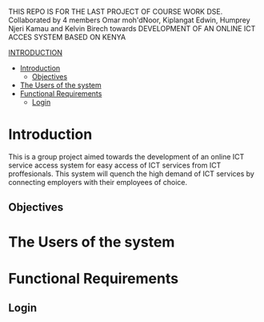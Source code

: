 THIS REPO IS FOR THE LAST PROJECT OF COURSE WORK DSE. Collaborated by 4 members Omar moh'dNoor, Kiplangat Edwin, Humprey Njeri Kamau and Kelvin Birech towards DEVELOPMENT OF AN ONLINE ICT ACCES SYSTEM BASED ON KENYA


[INTRODUCTION](#introduction)
- [Introduction](#introduction)
  - [Objectives](#objectives)
- [The Users of the system](#the-users-of-the-system)
- [Functional Requirements](#functional-requirements)
  - [Login](#login)

# Introduction
This is a group project aimed towards the development of an online ICT service access system for easy access of ICT services from ICT proffesionals.
This system will quench the high demand of ICT services by connecting employers with their employees of choice.
## Objectives
 
# The Users of the system

# Functional Requirements

## Login
